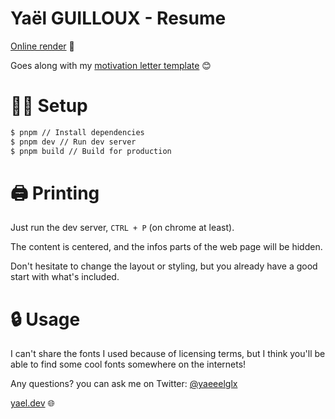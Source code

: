# Yaël GUILLOUX - Resume

[Online render](https://resume.yael.dev) 👀

Goes along with my [motivation letter template](https://github.com/Tahul/motivation-letter) 😊

# 👷‍♂️ Setup

```bash
$ pnpm // Install dependencies
$ pnpm dev // Run dev server
$ pnpm build // Build for production
```

# 🖨 Printing

Just run the dev server, `CTRL + P` (on chrome at least).

The content is centered, and the infos parts of the web page will be hidden.

Don't hesitate to change the layout or styling, but you already have a good start with what's included.

# 🔒 Usage

I can't share the fonts I used because of licensing terms, but I think you'll be able to find some cool fonts somewhere on the internets!

Any questions? you can ask me on Twitter: [@yaeeelglx](https://twitter.com/yaeeelglx)

[yael.dev](https://yael.dev) 🌐
